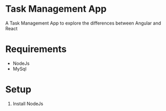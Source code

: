 # Task Management App
A Task Management App to explore the differences between Angular and React

# Requirements
- NodeJs
- MySql

# Setup 
1. Install NodeJs
